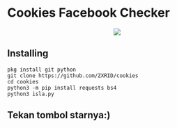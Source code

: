 # Cookies Facebook Checker
<center><img src="https://raw.githubusercontent.com/ZXRID/cookies/master/Screenshot_2020-06-10-20-13-11-68.jpg"/></center>

## Installing
```apt update && apt upgrade -y
pkg install git python
git clone https://github.com/ZXRID/cookies
cd cookies
python3 -m pip install requests bs4
python3 isla.py
```

## Tekan tombol starnya:)
